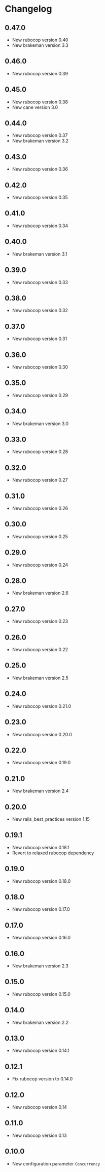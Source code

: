 # Changelog

## 0.47.0

* New rubocop version 0.40
* New brakeman version 3.3

## 0.46.0

* New rubocop version 0.39

## 0.45.0

* New rubocop version 0.38
* New cane version 3.0

## 0.44.0

* New rubocop version 0.37
* New brakeman version 3.2

## 0.43.0

* New rubocop version 0.36

## 0.42.0

* New rubocop version 0.35

## 0.41.0

* New rubocop version 0.34

## 0.40.0

* New brakeman version 3.1

## 0.39.0

* New rubocop version 0.33

## 0.38.0

* New rubocop version 0.32

## 0.37.0

* New rubocop version 0.31

## 0.36.0

* New rubocop version 0.30

## 0.35.0

* New rubocop version 0.29

## 0.34.0

* New brakeman version 3.0

## 0.33.0

* New rubocop version 0.28

## 0.32.0

* New rubocop version 0.27

## 0.31.0

* New rubocop version 0.26

## 0.30.0

* New rubocop version 0.25

## 0.29.0

* New rubocop version 0.24

## 0.28.0

* New brakeman version 2.6

## 0.27.0

* New rubocop version 0.23

## 0.26.0

* New rubocop version 0.22

## 0.25.0

* New brakeman version 2.5

## 0.24.0

* New rubocop version 0.21.0

## 0.23.0

* New rubocop version 0.20.0

## 0.22.0

* New rubocop version 0.19.0

## 0.21.0

* New brakeman version 2.4

## 0.20.0

* New rails_best_practices version 1.15

## 0.19.1

* New rubocop version 0.18.1
* Revert to relaxed rubocop dependency

## 0.19.0

* New rubocop version 0.18.0

## 0.18.0

* New rubocop version 0.17.0

## 0.17.0

* New rubocop version 0.16.0

## 0.16.0

* New brakeman version 2.3

## 0.15.0

* New rubocop version 0.15.0

## 0.14.0

* New brakeman version 2.2

## 0.13.0

* New rubocop version 0.14.1

## 0.12.1

* Fix rubocop version to 0.14.0

## 0.12.0

* New rubocop version 0.14

## 0.11.0

* New rubocop version 0.13

## 0.10.0

* New configuration parameter `Concurrency`
